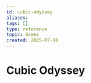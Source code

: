 ```yaml
---
id: cubic-odyssey
aliases: 
tags: []
type: reference
topic: Games
created: 2025-07-08
---
```


# Cubic Odyssey
